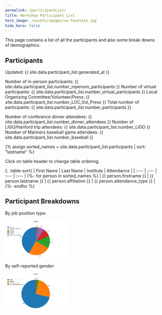 ```yaml
---
permalink: /participantList/
title: Workshop Participant List
hero_image: /assets/images/uw-fountain.jpg
hide_hero: false
---
```

<script src="/assets/js/table-sort.js"></script>

This page contains a list of all the participants and also some break downs of demographics.

## Participants

Updated: {{ site.data.participant_list.generated_at }}

Number of in-person participants: {{ site.data.participant_list.number_inperson_participants }}
Number of virtual participants: {{ site.data.participant_list.number_virtual_participants }}
Local Organizing Committee/Volunteer/Press: {{ site.data.participant_list.number_LOC_Vol_Press }}
Total number of participants: {{ site.data.participant_list.number_participants }}

Number of conference dinner attendees: {{ site.data.participant_list.number_dinner_attendees }}
Number of LIGO/Hanford trip attendees: {{ site.data.participant_list.number_LIGO }}
Number of Mariners baseball game attendees: {{ site.data.participant_list.number_baseball }}

{% assign sorted_names = site.data.participant_list.participants | sort: "lastname" %}

Click on table header to change table ordering.

{: .table-sort}
| First Name | Last Name | Institute | Attendance |
| :--- | :--- | :--- | :--- |
{%- for person in sorted_names %}
| {{ person.firstname }} | {{ person.lastname }} | {{ person.affiliation }} |  {{ person.attendance_type }} |
{%- endfor %}

## Participant Breakdowns

By job position type:

<img src="/assets/images/attendance_analysis/piechart_position.png" width="40%" />

By self-reported gender:

<img src="/assets/images/attendance_analysis/piechart_gender.png" width="40%" />
